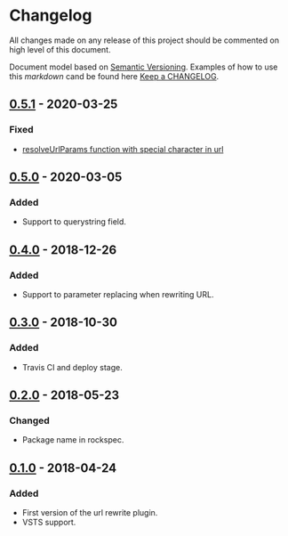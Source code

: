 # Changelog

All changes made on any release of this project should be commented on high level of this document.

Document model based on [Semantic Versioning](http://semver.org/).
Examples of how to use this _markdown_ cand be found here [Keep a CHANGELOG](http://keepachangelog.com/).

## [0.5.1](https://github.com/stone-payments/kong-plugin-url-rewrite/tree/v0.5.1) - 2020-03-25
### Fixed
- [resolveUrlParams function with special character in url](https://dev.azure.com/stonepagamentos/frt-portal/_workitems/edit/132078)

## [0.5.0](https://github.com/stone-payments/kong-plugin-url-rewrite/tree/v0.5.0) - 2020-03-05
### Added
- Support to querystring field.

## [0.4.0](https://github.com/stone-payments/kong-plugin-url-rewrite/tree/v0.4.0) - 2018-12-26
### Added
- Support to parameter replacing when rewriting URL.

## [0.3.0](https://github.com/stone-payments/kong-plugin-url-rewrite/tree/v0.3.0) - 2018-10-30
### Added
- Travis CI and deploy stage.

## [0.2.0](https://github.com/stone-payments/kong-plugin-url-rewrite/tree/v0.2.0) - 2018-05-23
### Changed
- Package name in rockspec.

## [0.1.0](https://github.com/stone-payments/kong-plugin-url-rewrite/tree/v0.1.0) - 2018-04-24
### Added
- First version of the url rewrite plugin.
- VSTS support.
